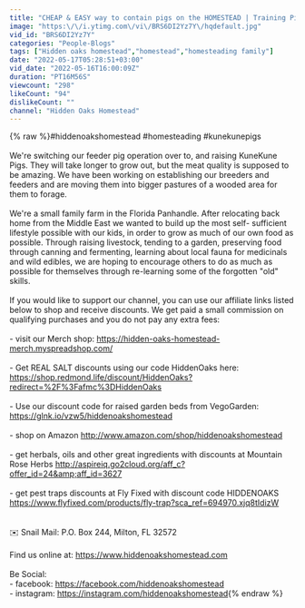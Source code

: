 ```yaml
---
title: "CHEAP & EASY way to contain pigs on the HOMESTEAD | Training Pigs to Polywire | Raising KuneKune"
image: "https:\/\/i.ytimg.com\/vi\/BRS6DI2Yz7Y\/hqdefault.jpg"
vid_id: "BRS6DI2Yz7Y"
categories: "People-Blogs"
tags: ["Hidden oaks homestead","homestead","homesteading family"]
date: "2022-05-17T05:28:51+03:00"
vid_date: "2022-05-16T16:00:09Z"
duration: "PT16M56S"
viewcount: "298"
likeCount: "94"
dislikeCount: ""
channel: "Hidden Oaks Homestead"
---
```

{% raw %}#hiddenoakshomestead #homesteading #kunekunepigs<br /><br />We're switching our feeder pig operation over to, and raising KuneKune Pigs. They will take longer to grow out, but the meat quality is supposed to be amazing. We have been working on establishing our breeders and feeders and are moving them into bigger pastures of a wooded area for them to forage.<br /><br />We're a small family farm in the Florida Panhandle. After relocating back home from the Middle East we wanted to build up the most self- sufficient lifestyle possible with our kids, in order to grow as much of our own food as possible. Through raising livestock, tending to a garden, preserving food through canning and fermenting, learning about local fauna for medicinals and wild edibles, we are hoping to encourage others to do as much as possible for themselves through re-learning some of the forgotten &quot;old&quot; skills.<br /><br />If you would like to support our channel, you can use our affiliate links listed below to shop and receive discounts. We get paid a small commission on qualifying purchases and you do not pay any extra fees: <br /><br />- visit our Merch shop: <a rel="nofollow" target="blank" href="https://hidden-oaks-homestead-merch.myspreadshop.com/">https://hidden-oaks-homestead-merch.myspreadshop.com/</a><br /><br />- Get REAL SALT discounts using our code HiddenOaks here: <a rel="nofollow" target="blank" href="https://shop.redmond.life/discount/HiddenOaks?redirect=%2F%3Fafmc%3DHiddenOaks">https://shop.redmond.life/discount/HiddenOaks?redirect=%2F%3Fafmc%3DHiddenOaks</a><br /><br />- Use our discount code for raised garden beds from VegoGarden: <a rel="nofollow" target="blank" href="https://glnk.io/vzw5/hiddenoakshomestead">https://glnk.io/vzw5/hiddenoakshomestead</a><br /><br />- shop on Amazon  <a rel="nofollow" target="blank" href="http://www.amazon.com/shop/hiddenoakshomestead">http://www.amazon.com/shop/hiddenoakshomestead</a><br /><br />- get herbals, oils and other great ingredients with discounts at Mountain Rose Herbs <a rel="nofollow" target="blank" href="http://aspireiq.go2cloud.org/aff_c?offer_id=24&amp;aff_id=3627">http://aspireiq.go2cloud.org/aff_c?offer_id=24&amp;aff_id=3627</a><br /><br />- get pest traps discounts at Fly Fixed with discount code HIDDENOAKS  <a rel="nofollow" target="blank" href="https://www.flyfixed.com/products/fly-trap?sca_ref=694970.xjq8tIdizW">https://www.flyfixed.com/products/fly-trap?sca_ref=694970.xjq8tIdizW</a><br /><br /><br />✉️  Snail Mail: P.O. Box 244, Milton, FL 32572<br /><br />Find us online at: <a rel="nofollow" target="blank" href="https://www.hiddenoakshomestead.com">https://www.hiddenoakshomestead.com</a> <br /><br />Be Social:<br />- facebook: <a rel="nofollow" target="blank" href="https://facebook.com/hiddenoakshomestead">https://facebook.com/hiddenoakshomestead</a><br />- instagram: <a rel="nofollow" target="blank" href="https://instagram.com/hiddenoakshomestead">https://instagram.com/hiddenoakshomestead</a>{% endraw %}
